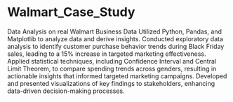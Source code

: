 # Walmart_Case_Study
Data Analysis on real Walmart Business Data
Utilized Python, Pandas, and Matplotlib to analyze data and derive insights.
Conducted exploratory data analysis to identify customer purchase behavior trends during Black Friday sales, leading to a 15% increase in targeted marketing effectiveness.
Applied statistical techniques, including Confidence Interval and Central Limit Theorem, to compare spending trends across genders, resulting in actionable insights that informed targeted marketing campaigns.
Developed and presented visualizations of key findings to stakeholders, enhancing data-driven decision-making processes.
